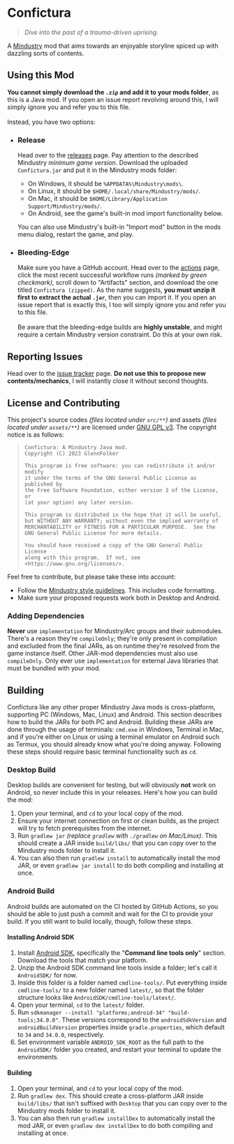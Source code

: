 # Confictura

> *Dive into the past of a trauma-driven uprising.*

A [Mindustry](https://github.com/Anuken/Mindustry) mod that aims towards an enjoyable storyline spiced up with dazzling sorts of contents.

## Using this Mod

**You cannot simply download the `.zip` and add it to your mods folder**, as this is a Java mod. If you open an issue report revolving around this, I will simply ignore you and refer you to this file. <br>
<br>
Instead, you have two options:
- ### Release

  Head over to the [releases](https://github.com/GlennFolker/Confictura/releases) page. Pay attention to the described Mindustry _minimum game version_. Download the uploaded `Confictura.jar` and put it in the Mindustry mods folder:
   - On Windows, it should be `%APPDATA%\Mindustry\mods\`.
   - On Linux, it should be `$HOME/.local/share/Mindustry/mods/`.
   - On Mac, it should be `$HOME/Library/Application Support/Mindustry/mods/`.
   - On Android, see the game's built-in mod import functionality below.

  You can also use Mindustry's built-in "Import mod" button in the mods menu dialog, restart the game, and play.
- ### Bleeding-Edge

  Make sure you have a GitHub account. Head over to the [actions](https://github.com/GlennFolker/Confictura/actions) page, click the most recent successful workflow runs *(marked by green checkmark)*, scroll down to "Artifacts" section, and download the one titled `Confictura (zipped)`. As the name suggests, **you must unzip it first to extract the actual `.jar`**, then you can import it. If you open an issue report that is exactly this, I too will simply ignore you and refer you to this file. <br>
  <br>
  Be aware that the bleeding-edge builds are **highly unstable**, and might require a certain Mindustry version constraint. Do this at your own risk.

## Reporting Issues

Head over to the [issue tracker](https://github.com/GlennFolker/Confictura/issues/new) page. **Do not use this to propose new contents/mechanics**, I will instantly close it without second thoughts.

## License and Contributing

This project's source codes *(files located under `src/**`)* and assets *(files located under `assets/**`)* are licensed under [GNU GPL v3](/LICENSE). The copyright notice is as follows:

> ```
> Confictura: A Mindustry Java mod.
> Copyright (C) 2023 GlennFolker
> 
> This program is free software: you can redistribute it and/or modify
> it under the terms of the GNU General Public License as published by
> the Free Software Foundation, either version 3 of the License, or
> (at your option) any later version.
> 
> This program is distributed in the hope that it will be useful,
> but WITHOUT ANY WARRANTY; without even the implied warranty of
> MERCHANTABILITY or FITNESS FOR A PARTICULAR PURPOSE.  See the
> GNU General Public License for more details.
> 
> You should have received a copy of the GNU General Public License
> along with this program.  If not, see <https://www.gnu.org/licenses/>.
> ```

Feel free to contribute, but please take these into account:
- Follow the [Mindustry style guidelines](https://github.com/Anuken/Mindustry/blob/master/CONTRIBUTING.md#style-guidelines). This includes code formatting.
- Make sure your proposed requests work both in Desktop and Android.

### Adding Dependencies

**Never** use `implementation` for Mindustry/Arc groups and their submodules. There's a reason they're `compileOnly`; they're only present in compilation and excluded from the final JARs, as on runtime they're resolved from the game instance itself. Other JAR-mod dependencies must also use `compileOnly`. Only ever use `implementation` for external Java libraries that must be bundled with your mod.

## Building

Confictura like any other proper Mindustry Java mods is cross-platform, supporting PC (Windows, Mac, Linux) and Android. This section describes how to build the JARs for both PC and Android. Building these JARs are done through the usage of terminals: `cmd.exe` in Windows, Terminal in Mac, and if you're either on Linux or using a terminal emulator on Android such as Termux, you should already know what you're doing anyway. Following these steps should require basic terminal functionality such as `cd`.

### Desktop Build

Desktop builds are convenient for testing, but will obviously **not** work on Android, so never include this in your releases. Here's how you can build the mod:
1. Open your terminal, and `cd` to your local copy of the mod.
2. Ensure your internet connection on first or clean builds, as the project will try to fetch prerequisites from the internet.
3. Run `gradlew jar` *(replace `gradlew` with `./gradlew` on Mac/Linux)*. This should create a JAR inside `build/libs/` that you can copy over to the Mindustry mods folder to install it.
4. You can also then run `gradlew install` to automatically install the mod JAR, or even `gradlew jar install` to do both compiling and installing at once.

### Android Build

Android builds are automated on the CI hosted by GitHub Actions, so you should be able to just push a commit and wait for the CI to provide your build. If you still want to build locally, though, follow these steps.

#### Installing Android SDK
1. Install [Android SDK](https://developer.android.com/studio#command-line-tools-only), specifically the "**Command line tools only**" section. Download the tools that match your platform.
2. Unzip the Android SDK command line tools inside a folder; let's call it `AndroidSDK/` for now.
3. Inside this folder is a folder named `cmdline-tools/`. Put everything inside `cmdline-tools/` to a new folder named `latest/`, so that the folder structure looks like `AndroidSDK/cmdline-tools/latest/`.
4. Open your terminal, `cd` to the `latest/` folder.
5. Run `sdkmanager --install "platforms;android-34" "build-tools;34.0.0"`. These versions correspond to the `androidSdkVersion` and `androidBuildVersion` properties inside `gradle.properties`, which default to `34` and `34.0.0`, respectively.
6. Set environment variable `ANDROID_SDK_ROOT` as the full path to the `AndroidSDK/` folder you created, and restart your terminal to update the environments.

#### Building
1. Open your terminal, and `cd` to your local copy of the mod.
2. Run `gradlew dex`. This should create a cross-platform JAR inside `build/libs/` that isn't suffixed with `Desktop` that you can copy over to the Mindustry mods folder to install it.
3. You can also then run `gradlew installDex` to automatically install the mod JAR, or even `gradlew dex installDex` to do both compiling and installing at once.

